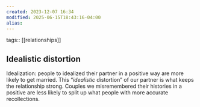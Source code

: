 ```yaml
---
created: 2023-12-07 16:34
modified: 2025-06-15T18:43:16-04:00
alias: 
---
```

tags:: [[relationships]]
## Idealistic distortion

Idealization: people to idealized their partner in a positive way are more likely to get married. This “*idealistic* distortion” of our partner is what keeps the relationship strong.
Couples we misremembered their histories in a positive are less likely to split up what people with more accurate recollections.
